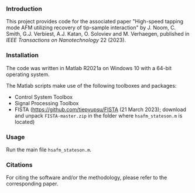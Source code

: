 ### Introduction

This project provides code for the associated paper "High-speed tapping mode AFM utilizing recovery of tip-sample interaction" by J. Noom, C. Smith, G.J. Verbiest, A.J. Katan, O. Soloviev and M. Verhaegen, published in _IEEE Transactions on Nanotechnology_ 22 (2023). 


### Installation

The code was written in Matlab R2021a on Windows 10 with a 64-bit operating system.

The Matlab scripts make use of the following toolboxes and packages:
- Control System Toolbox
- Signal Processing Toolbox
- FISTA (https://github.com/tiepvupsu/FISTA (21 March 2023); download and unpack `FISTA-master.zip` in the folder where `hsafm_stateson.m` is located)


### Usage

Run the main file `hsafm_stateson.m`.


### Citations

For citing the software and/or the methodology, please refer to the corresponding paper.
